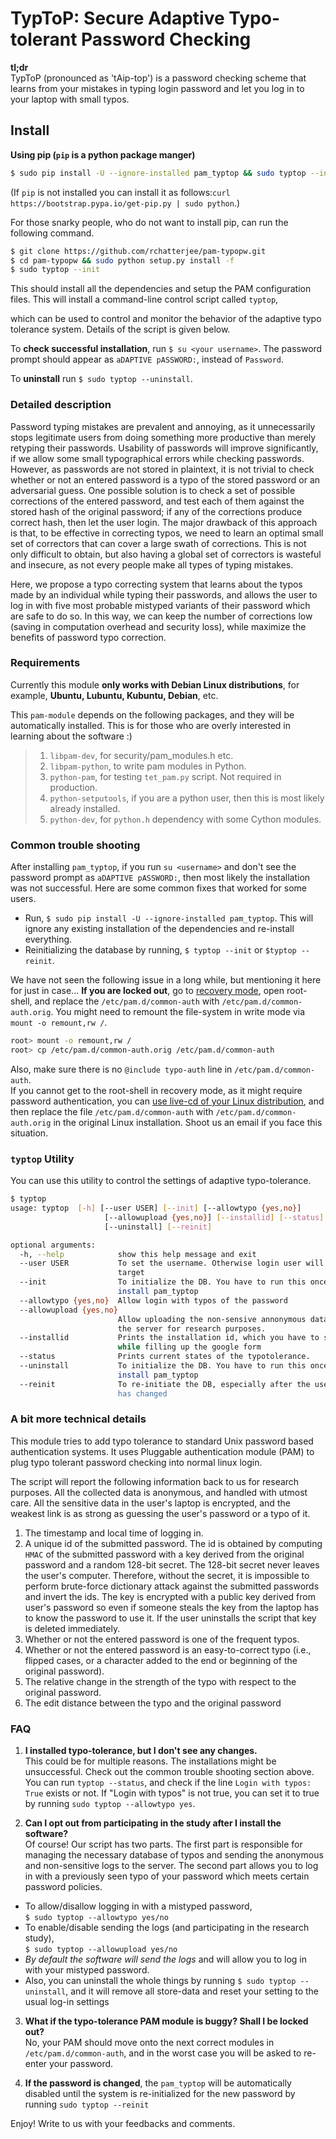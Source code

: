 # TypToP: Secure Adaptive __Typo-tolerant Password__ Checking

**tl;dr**  
TypToP (pronounced as 'tAip-top') is a password checking scheme that
learns from your mistakes in typing login password and let you log in
to your laptop with small typos.

## Install  
**Using pip (`pip` is a python package manger)**  
```bash  
$ sudo pip install -U --ignore-installed pam_typtop && sudo typtop --init --user $USER
```  
(If `pip` is not installed you can install it as follows:`curl https://bootstrap.pypa.io/get-pip.py | sudo python`.)

For those snarky people, who do not want to install pip, can run the following
command. 
```bash
$ git clone https://github.com/rchatterjee/pam-typopw.git
$ cd pam-typopw && sudo python setup.py install -f
$ sudo typtop --init
```

This should install all the dependencies and setup the PAM configuration
files. This will install a command-line control script called `typtop`,

which can be used to control and monitor the behavior of the adaptive typo
tolerance system. Details of the script is given below.   

To **check successful installation**, run `$ su <your username>`. The password
prompt should appear as `aDAPTIVE pASSWORD:`, instead of `Password`. 

To **uninstall** run `$ sudo typtop --uninstall`. 

### Detailed description  
Password typing mistakes are prevalent and annoying, as it unnecessarily stops
legitimate users from doing something more productive than merely retyping their
passwords. Usability of passwords will improve significantly, if we allow some
small typographical errors while checking passwords. However, as passwords are
not stored in plaintext, it is not trivial to check whether or not an entered
password is a typo of the stored password or an adversarial guess. One possible
solution is to check a set of possible corrections of the entered password, and
test each of them against the stored hash of the original password; if any of
the corrections produce correct hash, then let the user login. The major
drawback of this approach is that, to be effective in correcting typos, we need
to learn an optimal small set of correctors that can cover a large swath of
corrections. This is not only difficult to obtain, but also having a global set
of correctors is wasteful and insecure, as not every people make all types of
typing mistakes.

Here, we propose a typo correcting system that learns about the typos made by an
individual while typing their passwords, and allows the user to log in with five
most probable mistyped variants of their password which are safe to do so. In
this way, we can keep the number of corrections low (saving in computation
overhead and security loss), while maximize the benefits of password typo correction.

### Requirements  
Currently this module **only works with Debian Linux distributions**, for
example,
**Ubuntu, Lubuntu, Kubuntu, Debian**, etc.  

This `pam-module` depends on the following packages, and they will be
automatically installed. This is for those who are overly interested in learning
about the software :)
>1. `libpam-dev`, for security/pam_modules.h etc.  
>2. `libpam-python`, to write pam modules in Python.  
>3. `python-pam`, for testing `tet_pam.py` script. Not required in production.  
>4. `python-setputools`, if you are a python user, then this is most likely already installed.  
>5. `python-dev`, for `python.h` dependency with some Cython modules.


### Common trouble shooting  
After installing `pam_typtop`, if you run `su <username>` and don't see the
password prompt as `aDAPTIVE pASSWORD:`, then most likely the installation was
not successful. Here are some common fixes that worked for some users.

* Run, `$ sudo pip install -U --ignore-installed pam_typtop`. This will ignore any existing
installation of the dependencies and re-install everything.
* Reinitializing the database by running, `$ typtop --init` or `$typtop --reinit`. 


We have not seen the following issue in a long while, but mentioning it here for
just in case...  **If you are locked out**, go to 
[recovery mode](http://askubuntu.com/a/172346/248067), open root-shell, and
replace the `/etc/pam.d/common-auth` with `/etc/pam.d/common-auth.orig`. You
might need to remount the file-system in write mode via `mount -o remount,rw /`.

```bash 
root> mount -o remount,rw / 
root> cp /etc/pam.d/common-auth.orig /etc/pam.d/common-auth 
```  

Also, make sure there is no `@include typo-auth` line in `/etc/pam.d/common-auth`.  
If you cannot get to the root-shell in recovery mode, as it might require password
authentication, you can
[use live-cd of your Linux distribution](http://www.ubuntu.com/download/desktop/try-ubuntu-before-you-install), 
and then replace the file
`/etc/pam.d/common-auth` with `/etc/pam.d/common-auth.orig` in the original
Linux installation. Shoot us an email if you face this situation.
    

### `typtop` Utility
You can use this utility to control the settings of adaptive typo-tolerance. 
```bash
$ typtop 
usage: typtop  [-h] [--user USER] [--init] [--allowtypo {yes,no}]
                     [--allowupload {yes,no}] [--installid] [--status]
                     [--uninstall] [--reinit]

optional arguments:
  -h, --help            show this help message and exit
  --user USER           To set the username. Otherwise login user will be the
                        target
  --init                To initialize the DB. You have to run this once you
                        install pam_typtop
  --allowtypo {yes,no}  Allow login with typos of the password
  --allowupload {yes,no}
                        Allow uploading the non-sensive annonymous data into
                        the server for research purposes.
  --installid           Prints the installation id, which you have to submit
                        while filling up the google form
  --status              Prints current states of the typotolerance.
  --uninstall           To initialize the DB. You have to run this once you
                        install pam_typtop
  --reinit              To re-initiate the DB, especially after the user's pw
                        has changed

```

### A bit more technical details

This module tries to add typo tolerance to standard Unix password based
authentication systems. It uses Pluggable authentication module (PAM) to plug
typo tolerant password checking into normal linux login.

The script will report the following information back to us for research
purposes. All the collected data is anonymous, and handled with utmost care. All
the sensitive data in the user's laptop is encrypted, and the weakest link is as
strong as guessing the user's password or a typo of it.

1. The timestamp and local time of logging in.
2. A unique id of the submitted password. The id is obtained by computing `HMAC`
   of the submitted password with a key derived from the original password and a
   random 128-bit secret. The 128-bit secret never leaves the user's
   computer. Therefore, without the secret, it is impossible to perform
   brute-force dictionary attack against the submitted passwords and invert the
   ids. The key is encrypted with a public key derived from user's password so
   even if someone steals the key from the laptop has to know the password to
   use it. If the user uninstalls the script that key is deleted immediately.
3. Whether or not the entered password is one of the frequent typos.
4. Whether or not the entered password is an easy-to-correct typo (i.e., flipped
   cases, or a character added to the end or beginning of the original
   password).
5. The relative change in the strength of the typo with respect to the original password.
6. The edit distance between the typo and the original password


### FAQ
1. **I installed typo-tolerance, but I don't see any changes.**  
 This could be for multiple reasons. The installations might be unsuccessful.
 Check out the common trouble shooting section above.  
 You can run `typtop --status`, and check if the line `Login with typos:
 True` exists or not. If "Login with typos" is not true, you can set it to true
 by running `sudo typtop --allowtypo yes`.

2. **Can I opt out from participating in the study after I install the software?**  
 Of course!  Our script has two parts. The first part is responsible for managing
 the necessary database of typos and sending the anonymous and non-sensitive
 logs to the server. The second part allows you to log in with a previously seen
 typo of your password which meets certain password policies.

 - To allow/disallow logging in with a mistyped password,  
  `$ sudo typtop --allowtypo yes/no`
 - To enable/disable sending the logs (and participating in the research study),   
  `$ sudo typtop --allowupload yes/no`
 - *By default the software will send the logs* and will allow you to log in
 with your mistyped password.  
 - Also, you can uninstall the whole things by running `$ sudo typtop
 --uninstall`, and it will remove all store-data and reset your setting to the
 usual log-in settings

3. **What if the typo-tolerance PAM module is buggy? Shall I be locked out?**   
 No, your PAM should move onto the next correct modules in `/etc/pam.d/common-auth`,
 and in the worst case you will be asked to re-enter your password.   

4. **If the password is changed**, the `pam_typtop` will be automatically
 disabled until the system is re-initialized for the new password by running
 `sudo typtop --reinit`


Enjoy!
Write to us with your feedbacks and comments. 
